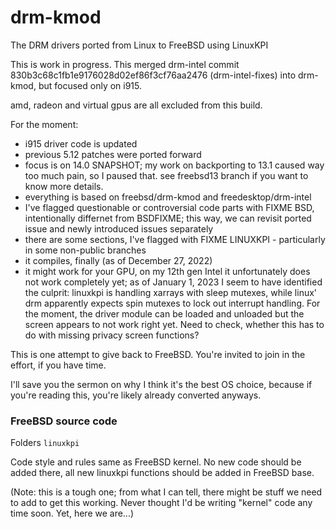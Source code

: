 # drm-kmod
The DRM drivers ported from Linux to FreeBSD using LinuxKPI

This is work in progress. This merged drm-intel commit 830b3c68c1fb1e9176028d02ef86f3cf76aa2476 (drm-intel-fixes)
into drm-kmod, but focused only on i915.

amd, radeon and virtual gpus are all excluded from this build.

For the moment:
* i915 driver code is updated
* previous 5.12 patches were ported forward
* focus is on 14.0 SNAPSHOT; my work on backporting to 13.1 caused way too much pain, so I paused that.
  see freebsd13 branch if you want to know more details.
* everything is based on freebsd/drm-kmod and freedesktop/drm-intel
* I've flagged questionable or controversial code parts with FIXME BSD, intentionally differnet from BSDFIXME;
  this way, we can revisit ported issue and newly introduced issues separately
* there are some sections, I've flagged with FIXME LINUXKPI - particularly in some non-public branches
* it compiles, finally (as of December 27, 2022)
* it might work for your GPU, on my 12th gen Intel it unfortunately does not work completely yet;
  as of January 1, 2023 I seem to have identified the culprit: linuxkpi is handling xarrays with
  sleep mutexes, while linux' drm apparently expects spin mutexes to lock out interrupt handling.
  For the moment, the driver module can be loaded and unloaded but the screen appears to not work
  right yet. Need to check, whether this has to do with missing privacy screen functions?

This is one attempt to give back to FreeBSD. You're invited to join in the effort, if you have time.

I'll save you the sermon on why I think it's the best OS choice, because if you're reading this, you're likely already converted anyways.

### FreeBSD source code
Folders `linuxkpi`

Code style and rules same as FreeBSD kernel.
No new code should be added there, all new linuxkpi functions should be
added in FreeBSD base.

(Note: this is a tough one; from what I can tell, there might be stuff we need to add to get this working. Never thought I'd be writing "kernel"
code any time soon. Yet, here we are...)
